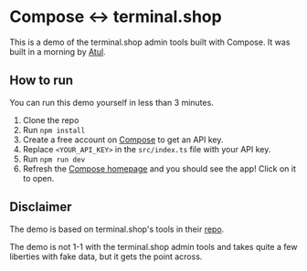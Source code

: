 # Compose <-> terminal.shop

This is a demo of the terminal.shop admin tools built with Compose. It was built in a morning by [Atul](https://x.com/atooooool).

## How to run

You can run this demo yourself in less than 3 minutes.

1. Clone the repo
2. Run `npm install`
3. Create a free account on [Compose](https://app.composehq.com/auth/signup) to get an API key.
4. Replace `<YOUR_API_KEY>` in the `src/index.ts` file with your API key.
5. Run `npm run dev`
6. Refresh the [Compose homepage](https://app.composehq.com/home) and you should see the app! Click on it to open.

## Disclaimer

The demo is based on terminal.shop's tools in their [repo](https://github.com/terminaldotshop/terminal/tree/dev/packages/interval/src/routes).

The demo is not 1-1 with the terminal.shop admin tools and takes quite a few liberties with fake data, but it gets the point across.